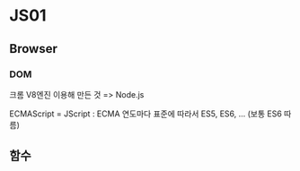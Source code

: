# JS01

## Browser

### DOM

크롬 V8엔진 이용해 만든 것 => Node.js

ECMAScript = JScript : ECMA 연도마다 표준에 따라서 ES5, ES6, ... (보통 ES6 따름)





## 함수


